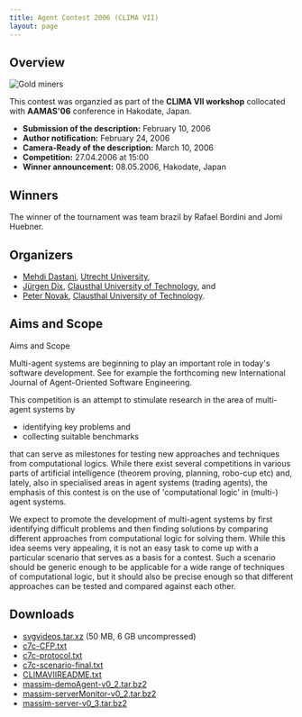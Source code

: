 ```yaml
---
title: Agent Contest 2006 (CLIMA VII)
layout: page
---
```


Overview
--------

![Gold miners](goldminers.png)

This contest was organzied as part of the **CLIMA VII workshop** collocated with **AAMAS'06** conference in Hakodate, Japan.

* **Submission of the description:** February 10, 2006
* **Author notification:** February 24, 2006
* **Camera-Ready of the description:** March 10, 2006
* **Competition:** 27.04.2006 at 15:00
* **Winner announcement:** 08.05.2006, Hakodate, Japan

Winners
-------

The winner of the tournament was team brazil by Rafael Bordini and Jomi Huebner.

Organizers
----------

* [Mehdi Dastani](http://www.cs.uu.nl/~mehdi/),
  [Utrecht University](http://www.uu.nl/),
* [Jürgen Dix](http://www.in.tu-clausthal.de/divisions/cig/cigroot/members/leader/cigmember-dix/),
  [Clausthal University of Technology](http://www.tu-clausthal.de/), and
* [Peter Novak](http://peter.aronde.net/), [Clausthal University of Technology](http://www.tu-clausthal.de/).

Aims and Scope
--------------

Aims and Scope

Multi-agent systems are beginning to play an important role in today's software development. See for example the forthcoming new International Journal of Agent-Oriented Software Engineering.

This competition is an attempt to stimulate research in the area of multi-agent systems by

* identifying key problems and
* collecting suitable benchmarks

that can serve as milestones for testing new approaches and techniques from computational logics. While there exist several competitions in various parts of artificial intelligence (theorem proving, planning, robo-cup etc) and, lately, also in specialised areas in agent systems (trading agents), the emphasis of this contest is on the use of 'computational logic' in (multi-) agent systems.

We expect to promote the development of multi-agent systems by first identifying difficult problems and then finding solutions by comparing different approaches from computational logic for solving them. While this idea seems very appealing, it is not an easy task to come up with a particular scenario that serves as a basis for a contest. Such a scenario should be generic enough to be applicable for a wide range of techniques of computational logic, but it should also be precise enough so that different approaches can be tested and compared against each other.

Downloads
---------

* [svgvideos.tar.xz](svgvideos.tar.xz) (50 MB, 6 GB uncompressed)
* [c7c-CFP.txt](c7c-CFP.txt)
* [c7c-protocol.txt](c7c-protocol.txt)
* [c7c-scenario-final.txt](c7c-scenario-final.txt)
* [CLIMAVIIREADME.txt](CLIMAVIIREADME.txt)
* [massim-demoAgent-v0_2.tar.bz2](massim-demoAgent-v0_2.tar.bz2)
* [massim-serverMonitor-v0_2.tar.bz2](massim-serverMonitor-v0_2.tar.bz2)
* [massim-server-v0_3.tar.bz2](massim-server-v0_3.tar.bz2)
